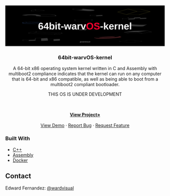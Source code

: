 <div id="top"></div>

<!-- PROJECT LOGO -->
<br />
<div align="center">
  <a href="https://github.com/wardvisual/64bit-warvOS-kernel">
    <img src="./screenshots/warvos.jpg" alt="warvOS">
  </a>

  <h3 align="center">64bit-warvOS-kernel</h3>

  <p align="center">A 64-bit x86 operating system kernel written in C and Assembly with multiboot2 compliance indicates that the kernel can run on any computer that is 64-bit and x86 compatible, as well as being able to boot from a multiboot2 compliant bootloader.</p>
  <p>THIS OS IS UNDER DEVELOPMENT</p>
    <br />
    <br />
    <a href="https://github.com/wardvisual/64bit-warvOS-kernel"><strong>View Project»</strong></a>
    <br />    
    <br />
    <a href="https://github.com/wardvisual/64bit-warvOS-kernel">View Demo</a>
    ·
    <a href="https://github.com/wardvisual/64bit-warvOS-kernel/issues">Report Bug</a>
    ·
    <a href="https://github.com/wardvisual/64bit-warvOS-kernel/issues">Request Feature</a>
  
</div>

### Built With

- [C++]()
- [Assembly]()
- [Docker]()

<!-- CONTACT -->

## Contact

Edward Fernandez: [@wardvisual](https://www.wardvisual.me/)
